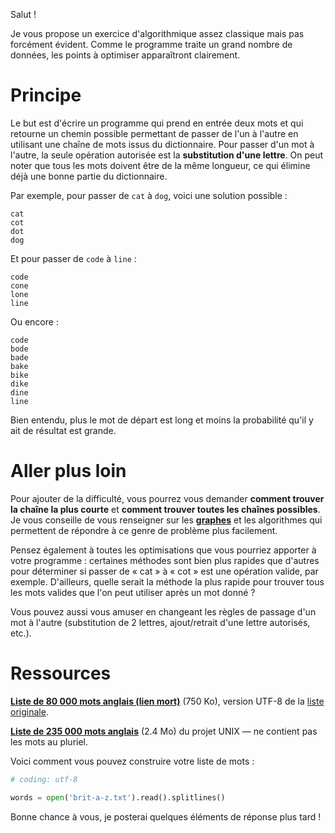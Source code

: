 Salut !

Je vous propose un exercice d'algorithmique assez classique mais pas forcément évident. Comme le programme traite un grand nombre de données, les points à optimiser apparaîtront clairement.

# Principe

Le but est d'écrire un programme qui prend en entrée deux mots et qui retourne un chemin possible permettant de passer de l'un à l'autre en utilisant une chaîne de mots issus du dictionnaire. Pour passer d'un mot à l'autre, la seule opération autorisée est la **substitution d'une lettre**. On peut noter que tous les mots doivent être de la même longueur, ce qui élimine déjà une bonne partie du dictionnaire.

Par exemple, pour passer de `cat` à `dog`, voici une solution possible :

```plain
cat
cot
dot
dog
```

Et pour passer de `code` à `line` :

```plain
code
cone
lone
line
```

Ou encore :

```plain
code
bode
bade
bake
bike
dike
dine
line
```

Bien entendu, plus le mot de départ est long et moins la probabilité qu'il y ait de résultat est grande.

# Aller plus loin

Pour ajouter de la difficulté, vous pourrez vous demander **comment trouver la chaîne la plus courte** et **comment trouver toutes les chaînes possibles**. Je vous conseille de vous renseigner sur les **[graphes](https://zestedesavoir.com/tutoriels/621/algorithmique-pour-lapprenti-programmeur/401_quelques-autres-structures-de-donnees-courantes/2026_arbres/)** et les algorithmes qui permettent de répondre à ce genre de problème plus facilement.

Pensez également à toutes les optimisations que vous pourriez apporter à votre programme : certaines méthodes sont bien plus rapides que d'autres pour déterminer si passer de « cat » à « cot » est une opération valide, par exemple. D'ailleurs, quelle serait la méthode la plus rapide pour trouver tous les mots valides que l'on peut utiliser après un mot donné ?

Vous pouvez aussi vous amuser en changeant les règles de passage d'un mot à l'autre (substitution de 2 lettres, ajout/retrait d'une lettre autorisés, etc.).

# Ressources

**[Liste de 80 000 mots anglais (lien mort)](http://nhrx.org/static/files/brit-a-z.txt)** (750 Ko), version UTF-8 de la [liste originale](http://www.curlewcommunications.co.uk/wordlist.html).

**[Liste de 235 000 mots anglais](https://www.freebsd.org/cgi/cvsweb.cgi/~checkout~/src/share/dict/web2?rev=1.14.8.2;content-type=text%2Fplain)** (2.4 Mo) du projet UNIX — ne contient pas les mots au pluriel.

Voici comment vous pouvez construire votre liste de mots :

```python
# coding: utf-8

words = open('brit-a-z.txt').read().splitlines()
```

Bonne chance à vous, je posterai quelques éléments de réponse plus tard !